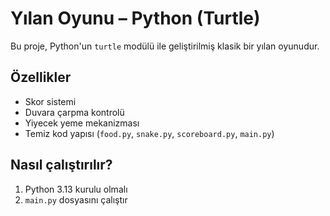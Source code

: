 # Yılan Oyunu – Python (Turtle)

Bu proje, Python'un `turtle` modülü ile geliştirilmiş klasik bir yılan oyunudur.

## Özellikler
- Skor sistemi
- Duvara çarpma kontrolü
- Yiyecek yeme mekanizması
- Temiz kod yapısı (`food.py`, `snake.py`, `scoreboard.py`, `main.py`)

## Nasıl çalıştırılır?
1. Python 3.13 kurulu olmalı
2. `main.py` dosyasını çalıştır
